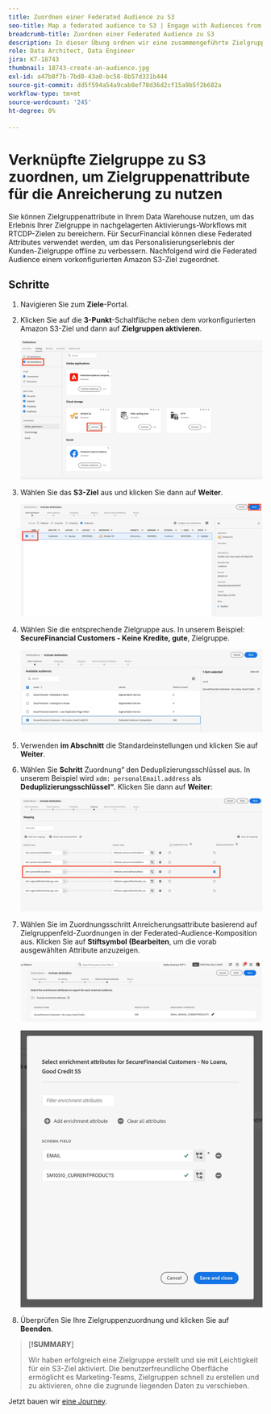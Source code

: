 ```yaml
---
title: Zuordnen einer Federated Audience zu S3
seo-title: Map a federated audience to S3 | Engage with Audiences from your Data Warehouse using Federated Audience Composition
breadcrumb-title: Zuordnen einer Federated Audience zu S3
description: In dieser Übung ordnen wir eine zusammengeführte Zielgruppe einem nachgelagerten Real-Time CDP-Ziel zu, um ein personalisiertes Offline-Erlebnis zu unterstützen.
role: Data Architect, Data Engineer
jira: KT-18743
thumbnail: 18743-create-an-audience.jpg
exl-id: a47b8f7b-7bd0-43a0-bc58-8b57d331b444
source-git-commit: dd5f594a54a9cab8ef78d36d2cf15a9b5f2b682a
workflow-type: tm+mt
source-wordcount: '245'
ht-degree: 0%

---
```


# Verknüpfte Zielgruppe zu S3 zuordnen, um Zielgruppenattribute für die Anreicherung zu nutzen

Sie können Zielgruppenattribute in Ihrem Data Warehouse nutzen, um das Erlebnis Ihrer Zielgruppe in nachgelagerten Aktivierungs-Workflows mit RTCDP-Zielen zu bereichern. Für SecurFinancial können diese Federated Attributes verwendet werden, um das Personalisierungserlebnis der Kunden-Zielgruppe offline zu verbessern. Nachfolgend wird die Federated Audience einem vorkonfigurierten Amazon S3-Ziel zugeordnet.

## Schritte

1. Navigieren Sie zum **Ziele**-Portal.

2. Klicken Sie auf die **3-Punkt**-Schaltfläche neben dem vorkonfigurierten Amazon S3-Ziel und dann auf **Zielgruppen aktivieren**.

   ![activate-audience](assets/activate-audiences.png)

3. Wählen Sie das **S3-Ziel** aus und klicken Sie dann auf **Weiter**.

   ![select-s3-destination](assets/select-s3-destination.png)

4. Wählen Sie die entsprechende Zielgruppe aus. In unserem Beispiel: **SecureFinancial Customers - Keine Kredite, gute**, Zielgruppe.

   ![select-s3-audience](assets/select-s3-audience.png)

5. Verwenden **im Abschnitt** die Standardeinstellungen und klicken Sie auf **Weiter**.

6. Wählen Sie **Schritt** Zuordnung“ den Deduplizierungsschlüssel aus. In unserem Beispiel wird `xdm: personalEmail.address` als **Deduplizierungsschlüssel“**. Klicken Sie dann auf **Weiter**:

   ![deduplizierungsschlüssel](assets/deduplication-key.png)

7. Wählen Sie im Zuordnungsschritt Anreicherungsattribute basierend auf Zielgruppenfeld-Zuordnungen in der Federated-Audience-Komposition aus. Klicken Sie auf **Stiftsymbol (Bearbeiten**, um die vorab ausgewählten Attribute anzuzeigen.

   ![edit-attributes](assets/edit-attributes.png)

   ![final-attributes](assets/final-attribution.png)

8. Überprüfen Sie Ihre Zielgruppenzuordnung und klicken Sie auf **Beenden**.

>[**!SUMMARY**]
>
> Wir haben erfolgreich eine Zielgruppe erstellt und sie mit Leichtigkeit für ein S3-Ziel aktiviert. Die benutzerfreundliche Oberfläche ermöglicht es Marketing-Teams, Zielgruppen schnell zu erstellen und zu aktivieren, ohne die zugrunde liegenden Daten zu verschieben.

Jetzt bauen wir [eine Journey](build-journey-federated-audience.md).
